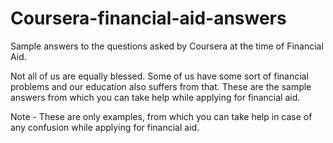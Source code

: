 # Coursera-financial-aid-answers
Sample answers to the questions asked by Coursera at the time of Financial Aid.

Not all of us are equally blessed. Some of us have some sort of financial problems and our education also suffers from that.
These are the sample answers from which you can take help while applying for financial aid.


Note - These are only examples, from which you can take help in case of any confusion while applying for financial aid.
